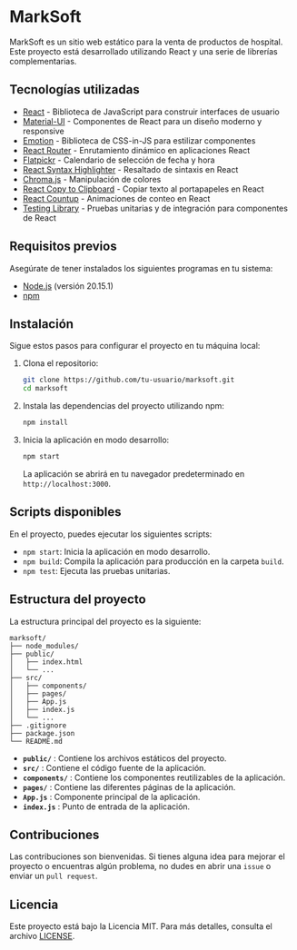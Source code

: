 # MarkSoft

MarkSoft es un sitio web estático para la venta de productos de hospital. Este proyecto está desarrollado utilizando React y una serie de librerías complementarias.

## Tecnologías utilizadas

* [React](https://reactjs.org/) - Biblioteca de JavaScript para construir interfaces de usuario
* [Material-UI](https://mui.com/) - Componentes de React para un diseño moderno y responsive
* [Emotion]() - Biblioteca de CSS-in-JS para estilizar componentes
* [React Router](https://reactrouter.com/) - Enrutamiento dinámico en aplicaciones React
* [Flatpickr]() - Calendario de selección de fecha y hora
* [React Syntax Highlighter](https://github.com/react-syntax-highlighter/react-syntax-highlighter) - Resaltado de sintaxis en React
* [Chroma.js]() - Manipulación de colores
* [React Copy to Clipboard](https://github.com/nkbt/react-copy-to-clipboard) - Copiar texto al portapapeles en React
* [React Countup](https://github.com/glennreyes/react-countup) - Animaciones de conteo en React
* [Testing Library]() - Pruebas unitarias y de integración para componentes de React

## Requisitos previos

Asegúrate de tener instalados los siguientes programas en tu sistema:

* [Node.js](https://nodejs.org/) (versión 20.15.1)
* [npm](https://www.npmjs.com/)

## Instalación

Sigue estos pasos para configurar el proyecto en tu máquina local:

1. Clona el repositorio:

   ```bash
   git clone https://github.com/tu-usuario/marksoft.git
   cd marksoft
   ```
2. Instala las dependencias del proyecto utilizando npm:

   ```bash
   npm install
   ```
3. Inicia la aplicación en modo desarrollo:

   ```bash
   npm start
   ```

   La aplicación se abrirá en tu navegador predeterminado en `http://localhost:3000`.

## Scripts disponibles

En el proyecto, puedes ejecutar los siguientes scripts:

* `npm start`: Inicia la aplicación en modo desarrollo.
* `npm build`: Compila la aplicación para producción en la carpeta `build`.
* `npm test`: Ejecuta las pruebas unitarias.

## Estructura del proyecto

La estructura principal del proyecto es la siguiente:

```plaintext
marksoft/
├── node_modules/
├── public/
│   ├── index.html
│   └── ...
├── src/
│   ├── components/
│   ├── pages/
│   ├── App.js
│   ├── index.js
│   └── ...
├── .gitignore
├── package.json
└── README.md

```

* **`public/`** : Contiene los archivos estáticos del proyecto.
* **`src/`** : Contiene el código fuente de la aplicación.
* **`components/`** : Contiene los componentes reutilizables de la aplicación.
* **`pages/`** : Contiene las diferentes páginas de la aplicación.
* **`App.js`** : Componente principal de la aplicación.
* **`index.js`** : Punto de entrada de la aplicación.

## Contribuciones

Las contribuciones son bienvenidas. Si tienes alguna idea para mejorar el proyecto o encuentras algún problema, no dudes en abrir una `issue` o enviar un `pull request`.

## Licencia

Este proyecto está bajo la Licencia MIT. Para más detalles, consulta el archivo [LICENSE]().
